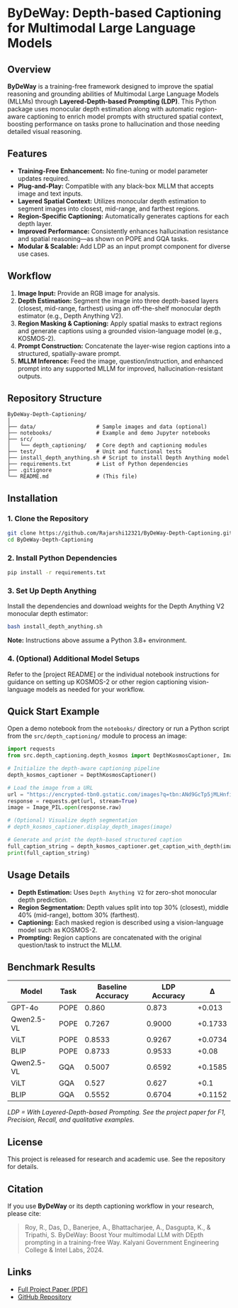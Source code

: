 # ByDeWay: Depth-based Captioning for Multimodal Large Language Models

## Overview

**ByDeWay** is a training-free framework designed to improve the spatial reasoning and grounding abilities of Multimodal Large Language Models (MLLMs) through **Layered-Depth-based Prompting (LDP)**. This Python package uses monocular depth estimation along with automatic region-aware captioning to enrich model prompts with structured spatial context, boosting performance on tasks prone to hallucination and those needing detailed visual reasoning.

## Features

- **Training-Free Enhancement:** No fine-tuning or model parameter updates required.
- **Plug-and-Play:** Compatible with any black-box MLLM that accepts image and text inputs.
- **Layered Spatial Context:** Utilizes monocular depth estimation to segment images into closest, mid-range, and farthest regions.
- **Region-Specific Captioning:** Automatically generates captions for each depth layer.
- **Improved Performance:** Consistently enhances hallucination resistance and spatial reasoning—as shown on POPE and GQA tasks.
- **Modular & Scalable:** Add LDP as an input prompt component for diverse use cases.

## Workflow

1. **Image Input:** Provide an RGB image for analysis.
2. **Depth Estimation:** Segment the image into three depth-based layers (closest, mid-range, farthest) using an off-the-shelf monocular depth estimator (e.g., Depth Anything V2).
3. **Region Masking & Captioning:** Apply spatial masks to extract regions and generate captions using a grounded vision-language model (e.g., KOSMOS-2).
4. **Prompt Construction:** Concatenate the layer-wise region captions into a structured, spatially-aware prompt.
5. **MLLM Inference:** Feed the image, question/instruction, and enhanced prompt into any supported MLLM for improved, hallucination-resistant outputs.

## Repository Structure

```
ByDeWay-Depth-Captioning/
│
├── data/                   # Sample images and data (optional)
├── notebooks/              # Example and demo Jupyter notebooks
├── src/
│   └── depth_captioning/   # Core depth and captioning modules
├── test/                   # Unit and functional tests
├── install_depth_anything.sh # Script to install Depth Anything model
├── requirements.txt        # List of Python dependencies
├── .gitignore
└── README.md               # (This file)
```

## Installation

### 1. Clone the Repository

```bash
git clone https://github.com/Rajarshi12321/ByDeWay-Depth-Captioning.git
cd ByDeWay-Depth-Captioning
```

### 2. Install Python Dependencies

```bash
pip install -r requirements.txt
```

### 3. Set Up Depth Anything

Install the dependencies and download weights for the Depth Anything V2 monocular depth estimator:

```bash
bash install_depth_anything.sh
```

**Note:** Instructions above assume a Python 3.8+ environment.

### 4. (Optional) Additional Model Setups

Refer to the [project README] or the individual notebook instructions for guidance on setting up KOSMOS-2 or other region captioning vision-language models as needed for your workflow.

## Quick Start Example

Open a demo notebook from the `notebooks/` directory or run a Python script from the `src/depth_captioning/` module to process an image:

```python
import requests
from src.depth_captioning.depth_kosmos import DepthKosmosCaptioner, Image as Image_PIL

# Initialize the depth-aware captioning pipeline
depth_kosmos_captioner = DepthKosmosCaptioner()

# Load the image from a URL
url = "https://encrypted-tbn0.gstatic.com/images?q=tbn:ANd9GcTp5jMLHnfiO56w8iVWAwI4VvOu4B_5c2C1ww&s"
response = requests.get(url, stream=True)
image = Image_PIL.open(response.raw)

# (Optional) Visualize depth segmentation
# depth_kosmos_captioner.display_depth_images(image)

# Generate and print the depth-based structured caption
full_caption_string = depth_kosmos_captioner.get_caption_with_depth(image)
print(full_caption_string)
```

## Usage Details

- **Depth Estimation:** Uses `Depth Anything V2` for zero-shot monocular depth prediction.
- **Region Segmentation:** Depth values split into top 30% (closest), middle 40% (mid-range), bottom 30% (farthest).
- **Captioning:** Each masked region is described using a vision-language model such as KOSMOS-2.
- **Prompting:** Region captions are concatenated with the original question/task to instruct the MLLM.

## Benchmark Results

| Model        | Task | Baseline Accuracy | LDP Accuracy | Δ |
|--------------|------|-------------------|--------------|----|
| GPT-4o       | POPE | 0.860             | 0.873        | +0.013 |
| Qwen2.5-VL   | POPE | 0.7267            | 0.9000       | +0.1733 |
| ViLT         | POPE | 0.8533            | 0.9267       | +0.0734 |
| BLIP         | POPE | 0.8733            | 0.9533       | +0.08   |
| Qwen2.5-VL   | GQA  | 0.5007            | 0.6592       | +0.1585 |
| ViLT         | GQA  | 0.527             | 0.627        | +0.1    |
| BLIP         | GQA  | 0.5552            | 0.6704       | +0.1152 |

*LDP = With Layered-Depth-based Prompting. See the project paper for F1, Precision, Recall, and qualitative examples.*

## License

This project is released for research and academic use. See the repository for details.

## Citation

If you use **ByDeWay** or its depth captioning workflow in your research, please cite:

> Roy, R., Das, D., Banerjee, A., Bhattacharjee, A., Dasgupta, K., & Tripathi, S. ByDeWay: Boost Your multimodal LLM with DEpth prompting in a training-free Way. Kalyani Government Engineering College & Intel Labs, 2024.

## Links
- [Full Project Paper (PDF)](https://arxiv.org/pdf/2507.08679)
- [GitHub Repository](https://github.com/Rajarshi12321/ByDeWay-Depth-Captioning)
